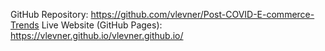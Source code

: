 GitHub Repository: https://github.com/vlevner/Post-COVID-E-commerce-Trends
Live Website (GitHub Pages): https://vlevner.github.io/vlevner.github.io/
